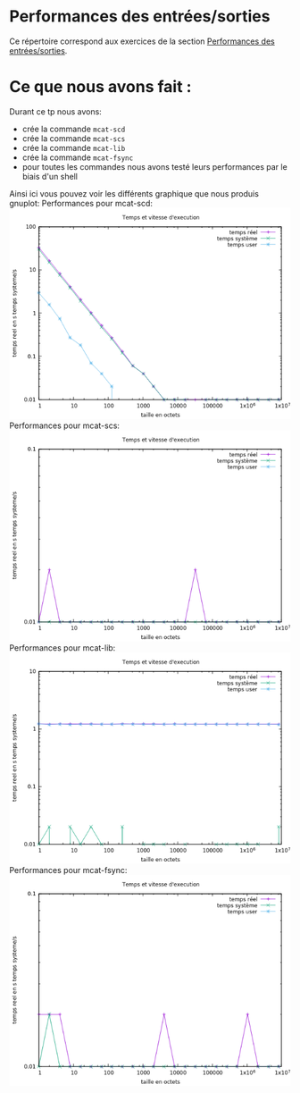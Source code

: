 #   Performances des entrées/sorties

Ce répertoire correspond aux exercices de la section
[Performances des entrées/sorties](http://www.fil.univ-lille1.fr/~hym/e/pds/tp/tdfs-perfio.html).

# Ce que nous avons fait :

Durant ce tp nous avons:
- crée la commande `mcat-scd`
- crée la commande `mcat-scs`
- crée la commande `mcat-lib`
- crée la commande `mcat-fsync`
- pour toutes les commandes nous avons testé leurs performances par le biais d'un shell

Ainsi ici vous pouvez voir les différents graphique que nous produis gnuplot:
Performances pour mcat-scd:
![Performances pour mcat-scd](test/mcat-scd.png)
Performances pour mcat-scs:
![Performances pour mcat-scs](test/mcat-scs.png)
Performances pour mcat-lib:
![Performances pour mcat-lib](test/mcat-lib.png)
Performances pour mcat-fsync:
![Performances pour mcat-fsync](test/mcat-fsync.png)